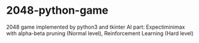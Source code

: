 # 2048-python-game
2048 game implemented by python3 and tkinter
AI part: Expectiminimax with alpha-beta pruning (Normal level), Reinforcement Learning (Hard level)
